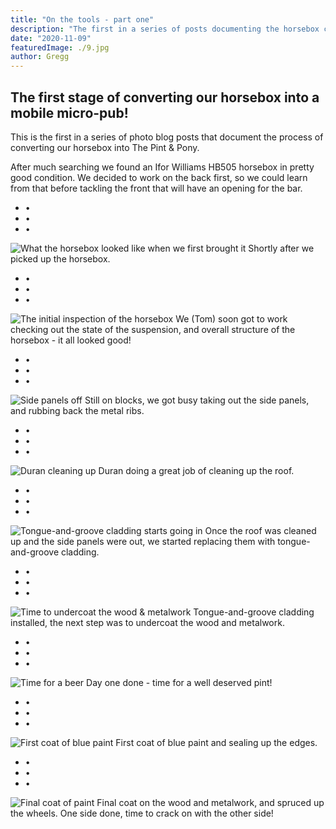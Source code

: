 ```yaml
---
title: "On the tools - part one"
description: "The first in a series of posts documenting the horsebox conversion process."
date: "2020-11-09"
featuredImage: ./9.jpg
author: Gregg
---
```


## The first stage of converting our horsebox into a mobile micro-pub!

This is the first in a series of photo blog posts that document the process of converting our horsebox into The Pint & Pony.

After much searching we found an Ifor Williams HB505 horsebox in pretty good condition. We decided to work on the back first, so we could learn from that before tackling the front that will have an opening for the bar.

<ul class="seperator">
    <li>•</li>
    <li>•</li>
    <li>•</li>
</ul>

![What the horsebox looked like when we first brought it](./1.jpg)
Shortly after we picked up the horsebox.

<ul class="seperator">
    <li>•</li>
    <li>•</li>
    <li>•</li>
</ul>

![The initial inspection of the horsebox](./2.jpg)
We (Tom) soon got to work checking out the state of the suspension, and overall structure of the horsebox - it all looked good!

<ul class="seperator">
    <li>•</li>
    <li>•</li>
    <li>•</li>
</ul>

![Side panels off](./3.jpg)
Still on blocks, we got busy taking out the side panels, and rubbing back the metal ribs.

<ul class="seperator">
    <li>•</li>
    <li>•</li>
    <li>•</li>
</ul>

![Duran cleaning up](./4.jpg)
Duran doing a great job of cleaning up the roof.

<ul class="seperator">
    <li>•</li>
    <li>•</li>
    <li>•</li>
</ul>

![Tongue-and-groove cladding starts going in](./5.jpg)
Once the roof was cleaned up and the side panels were out, we started replacing them with tongue-and-groove cladding.

<ul class="seperator">
    <li>•</li>
    <li>•</li>
    <li>•</li>
</ul>

![Time to undercoat the wood & metalwork](./6.jpg)
Tongue-and-groove cladding installed, the next step was to undercoat the wood and metalwork.

<ul class="seperator">
    <li>•</li>
    <li>•</li>
    <li>•</li>
</ul>

![Time for a beer](./7.jpg)
Day one done - time for a well deserved pint!

<ul class="seperator">
    <li>•</li>
    <li>•</li>
    <li>•</li>
</ul>

![First coat of blue paint](./8.jpg)
First coat of blue paint and sealing up the edges.

<ul class="seperator">
    <li>•</li>
    <li>•</li>
    <li>•</li>
</ul>

![Final coat of paint](./9.jpg)
Final coat on the wood and metalwork, and spruced up the wheels. One side done, time to crack on with the other side!